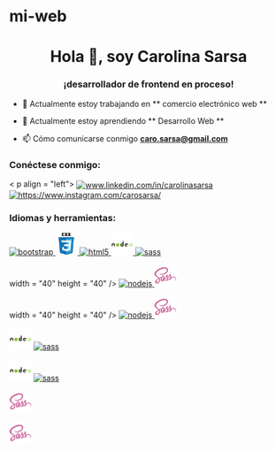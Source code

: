# mi-web
<h1 align = "center"> Hola 👋, soy Carolina Sarsa </h1>
<h3 align = "center"> ¡desarrollador de frontend en proceso! </h3>

- 🔭 Actualmente estoy trabajando en ** comercio electrónico web **

- 🌱 Actualmente estoy aprendiendo ** Desarrollo Web **

- 📫 Cómo comunicarse conmigo **caro.sarsa@gmail.com**

<h3 align = "left"> Conéctese conmigo: </h3>
< p align = "left">
<a href="https://linkedin.com/in/www.linkedin.com/in/carolinasarsa" target="blank"> <img align = "center" src = "https: //raw.githubusercontent.com/rahuldkjain/github-profile-readme-generator/master/src/images/icons/Social/linked-in-alt.svg "alt =" www.linkedin.com/in/carolinasarsa "altura = "30" ancho = "40" /> </a>
<a href="https://instagram.com/https://www.instagram.com/carosarsa/" target="blank"> <img align = "center" src = "https: //raw.githubusercontent. com / rahuldkjain / github-profile-readme-generator / master / src / images / icons / Social / instagram.svg "alt =" https://www.instagram.com/carosarsa/ "height =" 30 "width =" 40 "/> </a>
</p>

<h3 align =" left "> Idiomas y herramientas: </h3>
<p align = "left"> <a href="https://getbootstrap.com" target="_blank"> <img src = "https://raw.githubusercontent.com/devicons/devicon/master/icons/ bootstrap / bootstrap-plain-wordmark.svg "alt =" bootstrap "width =" 40 "height =" 40 "/> </a> <a href =" https://www.w3schools.com/css/ "objetivo = "_ blank"> <img src = "https://raw.githubusercontent.com/devicons/devicon/master/icons/css3/css3-original-wordmark.svg" alt = "css3" width = "40" height = "40" /> </a> <a href="https://www.w3.org/html/" target="_blank"> <img src = "https: //raw.githubusercontent.com / devicons / devicon / master / icons / html5 / html5-original-wordmark.svg "alt =" html5 "width =" 40 "height =" 40 "/> </a> <a href =" https: // nodejs.org "target =" _ blank "> <img src =" https://raw.githubusercontent.com/devicons/devicon/master/icons/nodejs/nodejs-original-wordmark.svg "alt =" nodejs "width = "40" altura = "40" /> </a> <a href="https://sass-lang.com" target="_blank"> <img src = "https://raw.githubusercontent.com/ devicons / devicon / master / icons / sass / sass-original.svg "alt =" sass "width =" 40 "height =" 40 "/> </a> </p>width = "40" height = "40" /> </a> <a href="https://nodejs.org" target="_blank"> <img src = "https://raw.githubusercontent.com/ devicons / devicon / master / icons / nodejs / nodejs-original-wordmark.svg "alt =" nodejs "width =" 40 "height =" 40 "/> </a> <a href =" https: // sass- lang.com "target =" _ blank "> <img src =" https://raw.githubusercontent.com/devicons/devicon/master/icons/sass/sass-original.svg "alt =" sass "width =" 40 "altura =" 40 "/> </a> </p>width = "40" height = "40" /> </a> <a href="https://nodejs.org" target="_blank"> <img src = "https://raw.githubusercontent.com/ devicons / devicon / master / icons / nodejs / nodejs-original-wordmark.svg "alt =" nodejs "width =" 40 "height =" 40 "/> </a> <a href =" https: // sass- lang.com "target =" _ blank "> <img src =" https://raw.githubusercontent.com/devicons/devicon/master/icons/sass/sass-original.svg "alt =" sass "width =" 40 "altura =" 40 "/> </a> </p><img src = "https://raw.githubusercontent.com/devicons/devicon/master/icons/nodejs/nodejs-original-wordmark.svg" alt = "nodejs" width = "40" height = "40" /> </a> <a href="https://sass-lang.com" target="_blank"> <img src = "https://raw.githubusercontent.com/devicons/devicon/master/icons/sass/ sass-original.svg "alt =" sass "width =" 40 "height =" 40 "/> </a> </p><img src = "https://raw.githubusercontent.com/devicons/devicon/master/icons/nodejs/nodejs-original-wordmark.svg" alt = "nodejs" width = "40" height = "40" /> </a> <a href="https://sass-lang.com" target="_blank"> <img src = "https://raw.githubusercontent.com/devicons/devicon/master/icons/sass/ sass-original.svg "alt =" sass "width =" 40 "height =" 40 "/> </a> </p><img src = "https://raw.githubusercontent.com/devicons/devicon/master/icons/sass/sass-original.svg" alt = "sass" width = "40" height = "40" /> </ a> </p><img src = "https://raw.githubusercontent.com/devicons/devicon/master/icons/sass/sass-original.svg" alt = "sass" width = "40" height = "40" /> </ a> </p>
